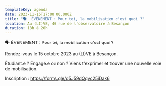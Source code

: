 ```yaml
---
templateKey: agenda
date: 2023-11-15T17:00:00.000Z
title: "🗣  ÉVÉNEMENT : Pour toi, la mobilisation c'est quoi ?"
location: Au (LI)VE, 40 rue de l'observatoire à Besançon
duration: 18h à 20h
---
```

🗣  ÉVÉNEMENT : Pour toi, la mobilisation c'est quoi ?

R﻿endez-vous le 15 octobre 2023 au (LI)VE à Besançon.

É﻿tudiant.e ? Engagé.e ou non ? Viens t'exprimer et trouver une nouvelle voie de mobilisation.

I﻿nscription : https://forms.gle/d5J59dQqyc25iDak6